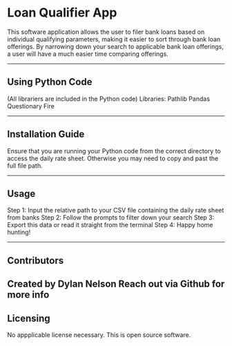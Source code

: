 # Loan Qualifier App

This software application allows the user to filer bank loans based on individual qualifying parameters, making it easier to sort through bank loan offerings. By narrowing down your search to applicable bank
loan offerings, a user will have a much easier time comparing offerings.

---

## Using Python Code
(All librariers are included in the Python code)
Libraries:
Pathlib
Pandas
Questionary
Fire

---

## Installation Guide

Ensure that you are running your Python code from the correct directory to access the daily rate sheet. Otherwise you may need to copy and past the full file path.

---

## Usage

Step 1: Input the relative path to your CSV file containing the daily rate sheet from banks
Step 2: Follow the prompts to filter down your search
Step 3: Export this data or read it straight from the terminal
Step 4: Happy home hunting!

---

## Contributors

Created by Dylan Nelson
Reach out via Github for more info
---

## Licensing

No appplicable license necessary. This is open source software.
